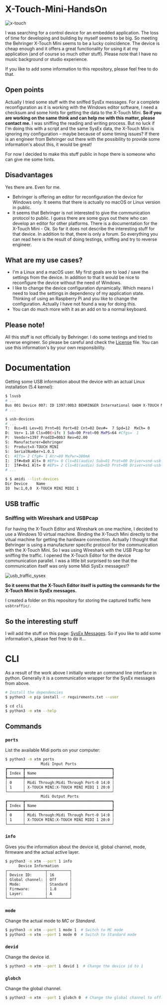 # X-Touch-Mini-HandsOn

![x-touch](docs/img/xtouchmini.png)

I was searching for a control device for an embedded application. The loss of time for developing and building by myself seems to be big. So meeting the Behringer X-Touch Mini seems to be a lucky coincidence. The device is cheap enough and it offers a great functionality for using it at my application (and of course so much other stuff). Please note that I have no music background or studio experience.

If you like to add some information to this repository, please feel free to do that.

## Open points

Actually I tried some stuff with the sniffed SysEx messages. For a complete reconfiguration as it is working with the Windows editor software, I need a checksum and some hints for getting the data to the X-Touch Mini. **So if you are working on the same think and can help me with this matter, please contact me.** I was sniffing the reading and writing process. But no luck if I'm doing this with a script and the same SysEx data, the X-Touch Mini is ignoring my configuration – maybe because of some timing issues? If there is an engineer from Behringer out there with the possibility to provide some information's about this, it would be great!

For now I decided to make this stuff public in hope there is someone who can give me some hints.

## Disadvantages

Yes there are. Even for me.

* Behringer is offering an editor for reconfiguration the device for Windows only. It seems that there is actually no macOS or Linux version in public.
* It seems that Behringer is not interested to give the communication protocol to public. I guess there are some guys out there who can develop an editor for other platforms. There is a documentation for the X-Touch Mini - Ok. So far it does not describe the interesting stuff for that device. In addition to that, there is only a forum. So everything you can read here is the result of doing testings, sniffing and try to reverse engineer.

## What are my use cases?

* I'm a Linux and a macOS user. My first goals are to load / save the settings from the device. In addition to that it would be nice to reconfigure the device without the need of Windows.
* I like to change the device configuration dynamically. Which means I need to load the settings in dependency of my application state. Thinking of using an Raspberry Pi and you like to change the configuration. Actually I have not found a way for doing this.
* You can do much more with it as an add on to a normal keyboard.

## Please note!

All this stuff is not officially by Behringer. I do some testings and tried to reverse engineer. So please be careful and check the [License](LICENSE.md) file. You can use this information's by your own responsibility.

# Documentation

Getting some USB information about the device with an actual Linux installation (5.4 kernel):

```bash
$ lsusb
# ...
Bus 001 Device 007: ID 1397:00b3 BEHRINGER International GmbH X-TOUCH MINI
# ...

$ usb-devices
# ...
T:  Bus=01 Lev=01 Prnt=01 Port=02 Cnt=02 Dev#=  7 Spd=12  MxCh= 0
D:  Ver= 1.10 Cls=00(>ifc ) Sub=00 Prot=00 MxPS=64 #Cfgs=  1
P:  Vendor=1397 ProdID=00b3 Rev=02.00
S:  Manufacturer=Behringer
S:  Product=X-TOUCH MINI
S:  SerialNumber=1.0.1
C:  #Ifs= 2 Cfg#= 1 Atr=80 MxPwr=300mA
I:  If#=0x0 Alt= 0 #EPs= 0 Cls=01(audio) Sub=01 Prot=00 Driver=snd-usb-audio
I:  If#=0x1 Alt= 0 #EPs= 2 Cls=01(audio) Sub=03 Prot=00 Driver=snd-usb-audio
# ...

$ $ amidi --list-devices
Dir Device    Name
IO  hw:1,0,0  X-TOUCH MINI MIDI 1
```

## USB traffic

### Sniffing with Wireshark and USBPcap

For having the X-Touch Editor and Wireshark on one machine, I decided to use a Windows 10 virtual machine. Binding the X-Touch Mini directly to the vitual machine for getting the hardware connection. Actually I thought that Behringer is using a manufacturer specific protocol for the communication with the X-Touch Mini. So I was using Wireshark with the USB Pcap for sniffing the traffic. I opened the X-Touch Editor for the device communication parallel. I was a little bit surprised to see that the communication itself was only some Midi SysEx messages!?

![usb_traffic_sysex](docs/img/usb_traffic_sysex.png)

**So it seems that the X-Touch Editor itself is putting the commands for the X-Touch Mini in SysEx messages.**

I created a folder on this repository for storing the captured traffic here `usbtraffic/`.

## So the interesting stuff

I will add the stuff on this page: [SysEx Messages](docs/sysex_messages.md). So if you like to add some information's, please feel free to do it...

# CLI

As a result of the work above I initially wrote an command line interface in python. Generally it is a communication wrapper for the SysEx messages from above.

```bash
# Install the dependencies
$ python3 -m pip install -r requirements.txt --user

$ cd cli
$ python3 -m xtm --help
```

## Commands

### `ports`

List the available Midi ports on your computer:

```bash
$ python3 -m xtm ports
                Midi Input Ports                 
┏━━━━━━━┳━━━━━━━━━━━━━━━━━━━━━━━━━━━━━━━━━━━━━━━┓
┃ Index ┃ Name                                  ┃
┡━━━━━━━╇━━━━━━━━━━━━━━━━━━━━━━━━━━━━━━━━━━━━━━━┩
│ 0     │ Midi Through:Midi Through Port-0 14:0 │
│ 1     │ X-TOUCH MINI:X-TOUCH MINI MIDI 1 20:0 │
└───────┴───────────────────────────────────────┘
                Midi Output Ports                
┏━━━━━━━┳━━━━━━━━━━━━━━━━━━━━━━━━━━━━━━━━━━━━━━━┓
┃ Index ┃ Name                                  ┃
┡━━━━━━━╇━━━━━━━━━━━━━━━━━━━━━━━━━━━━━━━━━━━━━━━┩
│ 0     │ Midi Through:Midi Through Port-0 14:0 │
│ 1     │ X-TOUCH MINI:X-TOUCH MINI MIDI 1 20:0 │
└───────┴───────────────────────────────────────┘
```

### `info`

Gives you the information about the device id, global channel, mode, firmware and the actual active layer.

```bash
$ python3 -m xtm --port 1 info
      Device Information      
┌─────────────────┬──────────┐
│ Device ID:      │ 16       │
│ Global channel: │ Off      │
│ Mode:           │ Standard │
│ Firmware:       │ 1.8      │
│ Layer:          │ A        │
└─────────────────┴──────────┘
```

### `mode`

Change the actual mode to *MC* or *Standard*.

```bash
$ python3 -m xtm --port 1 mode 1  # Switch to MC mode
$ python3 -m xtm --port 1 mode 0  # Switch to Standard mode
```

### `devid`

Change the device id.

```bash
$ python3 -m xtm --port 1 devid 1  # Change the device id to 1
```

### `globch`

Change the global channel.

```bash
$ python3 -m xtm --port 1 globch 0  # Change the global channel to off.
```
